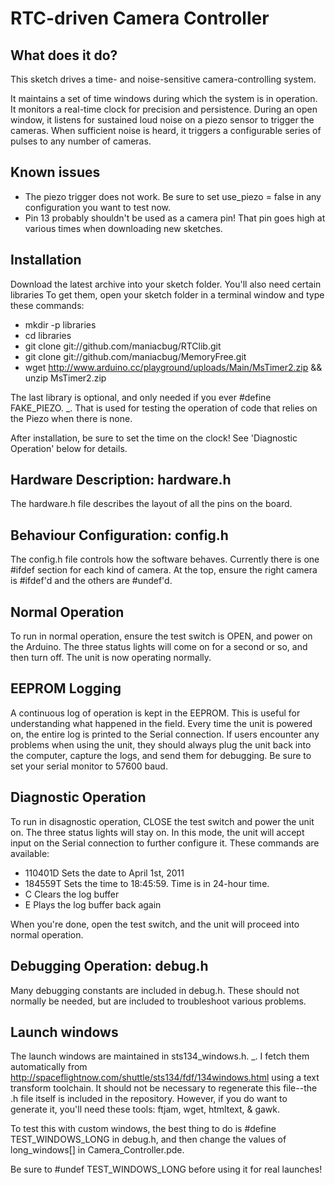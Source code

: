 # RTC-driven Camera Controller

## What does it do?

This sketch drives a time- and noise-sensitive camera-controlling system.

It maintains a set of time windows during which the system is in operation.
It monitors a real-time clock for precision and persistence.  During an open
window, it listens for sustained loud noise on a piezo sensor to trigger the
cameras.  When sufficient noise is heard, it triggers a configurable
series of pulses to any number of cameras.

## Known issues

* The piezo trigger does not work.  Be sure to set use_piezo = false in any
configuration you want to test now.
* Pin 13 probably shouldn't be used as a camera pin!  That pin goes high at
various times when downloading new sketches.

## Installation 

Download the latest archive into your sketch folder.  You'll also need certain
libraries To get them, open your sketch folder in a terminal window and type 
these commands:

* mkdir -p libraries
* cd libraries
* git clone git://github.com/maniacbug/RTClib.git 
* git clone git://github.com/maniacbug/MemoryFree.git
* wget http://www.arduino.cc/playground/uploads/Main/MsTimer2.zip && unzip MsTimer2.zip

The last library is optional, and only needed if you ever #define FAKE_PIEZO. _.
That is used for testing the operation of code that relies on the Piezo when there
is none.

After installation, be sure to set the time on the clock!  See 'Diagnostic
Operation' below for details.

## Hardware Description: hardware.h 

The hardware.h file describes the layout of all the pins on the board.

## Behaviour Configuration: config.h

The config.h file controls how the software behaves.  Currently there is one #ifdef
section for each kind of camera.  At the top, ensure the right camera is #ifdef'd
and the others are #undef'd.

## Normal Operation 

To run in normal operation, ensure the test switch is OPEN, and power on the 
Arduino.  The three status lights will come on for a second or so, and then 
turn off.  The unit is now operating normally.

## EEPROM Logging

A continuous log of operation is kept in the EEPROM.  This is useful for 
understanding what happened in the field.  Every time the unit is powered on,
the entire log is printed to the Serial connection.  If users encounter any
problems when using the unit, they should always plug the unit back into
the computer, capture the logs, and send them for debugging.  Be sure to set
your serial monitor to 57600 baud.

## Diagnostic Operation

To run in disagnostic operation, CLOSE the test switch and power the unit on.
The three status lights will stay on.  In this mode, the unit will accept
input on the Serial connection to further configure it.  These commands are
available:

* 110401D		Sets the date to April 1st, 2011
* 184559T		Sets the time to 18:45:59.  Time is in 24-hour time.
* C		Clears the log buffer
* E		Plays the log buffer back again

When you're done, open the test switch, and the unit will proceed into normal
operation.

## Debugging Operation: debug.h

Many debugging constants are included in debug.h.  These should not normally be 
needed, but are included to troubleshoot various problems.

## Launch windows

The launch windows are maintained in sts134_windows.h. _.  I fetch them
automatically from http://spaceflightnow.com/shuttle/sts134/fdf/134windows.html
using a text transform toolchain.  It should not be necessary to regenerate
this file--the .h file itself is included in the repository.  However, if you
do want to generate it, you'll need these tools:  ftjam, wget, htmltext, & gawk.

To test this with custom windows, the best thing to do is #define TEST_WINDOWS_LONG
in debug.h, and then change the values of long_windows[] in Camera_Controller.pde.

Be sure to #undef TEST_WINDOWS_LONG before using it for real launches! 
